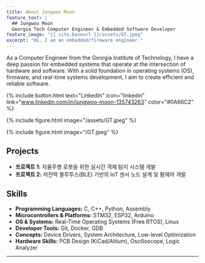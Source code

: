 ```yaml
---
title: About Jungwoo Moon
feature_text: |
  ## Jungwoo Moon
  Georgia Tech Computer Engineer & Embedded Software Developer
feature_image: "{{ site.baseurl }}/assets/GT.jpeg"
excerpt: "Hi, I am an embedded/firmware engineer."
---
```


As a Computer Engineer from the Georgia Institute of Technology, I have a deep passion for embedded systems that operate at the intersection of hardware and software. With a solid foundation in operating systems (OS), firmware, and real-time systems development, I aim to create efficient and reliable software.

{% include button.html text="LinkedIn" icon="linkedin" link="www.linkedin.com/in/jungwoo-moon-135743263" color="#0A66C2" %}

{% include figure.html image="/assets/GT.jpeg" %}

{% include figure.html image="/GT.jpeg" %}

## Projects

- **프로젝트 1:** 자율주행 로봇을 위한 실시간 객체 탐지 시스템 개발
- **프로젝트 2:** 저전력 블루투스(BLE) 기반의 IoT 센서 노드 설계 및 펌웨어 개발

## Skills

- **Programming Languages:** C, C++, Python, Assembly
- **Microcontrollers & Platforms:** STM32, ESP32, Arduino
- **OS & Systems:** Real-Time Operating Systems (Free RTOS), Linux
- **Developer Tools:** Git, Docker, GDB
- **Concepts:** Device Drivers, System Architecture, Low-level Optimization
- **Hardware Skills:** PCB Design (KiCad/Altium), Oscilloscope, Logic Analyzer



---
